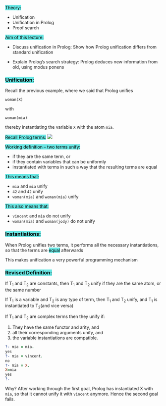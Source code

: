 <mark style="background: #69E7E4;">Theory:</mark>
- Unification
- Unification in Prolog
- Proof search

<mark style="background: #69E7E4;">Aim of this lecture:</mark>
- Discuss unification in Prolog: Show how Prolog unification differs from standard unification

- Explain Prolog’s search strategy: Prolog deduces new information from old, using modus ponens

### <mark style="background: #69E7E4;">Unification:</mark>

Recall the previous example, where we
said that Prolog unifies

``woman(X)``

with

``woman(mia)``

thereby instantiating the variable ``X`` with
the atom ``mia``.

<mark style="background: #69E7E4;">Recall Prolog terms:</mark>
![](https://i.imgur.com/vYm1Gml.png)

<mark style="background: #69E7E4;">Working definition – two terms unify:</mark>
- if they are the same term, or
- if they contain variables that can be uniformly
- instantiated with terms in such a way that the resulting terms are equal

<mark style="background: #69E7E4;">This means that:</mark>
- ``mia`` and ``mia`` unify
- ``42`` and ``42`` unify
- ``woman(mia)`` and ``woman(mia)`` unify

<mark style="background: #69E7E4;">This also means that:</mark>
- ``vincent`` and ``mia`` do not unify
- ``woman(mia)`` and ``woman(jody)`` do not unify

### <mark style="background: #69E7E4;">Instantiations:</mark>

When Prolog unifies two terms, it performs all the necessary instantiations, so that the terms are <mark style="background: #69E7E4;">equal</mark> afterwards

This makes unification a very powerful programming mechanism

### <mark style="background: #69E7E4;">Revised Definition:</mark>

If T<sub>1</sub> and T<sub>2</sub> are constants, then T<sub>1</sub> and T<sub>2</sub> unify if they are the same atom, or the same number

If T<sub>1</sub> is a variable and T<sub>2</sub> is any type of term, then T<sub>1</sub> and T<sub>2</sub> unify, and T<sub>1</sub> is instantiated to T<sub>2</sub>(and vice versa)

If T<sub>1</sub> and T<sub>2</sub> are complex terms then they unify if:
1. They have the same functor and arity, and
2. all their corresponding arguments unify, and
3. the variable instantiations are compatible.

```Prolog
?- mia = mia.
yes
?- mia = vincent.
no
?- mia = X.
X=mia
yes
?-
```

Why? After working through the first goal, Prolog has instantiated X with ``mia``, so that it cannot unify it with ``vincent`` anymore. Hence the second goal fails.

